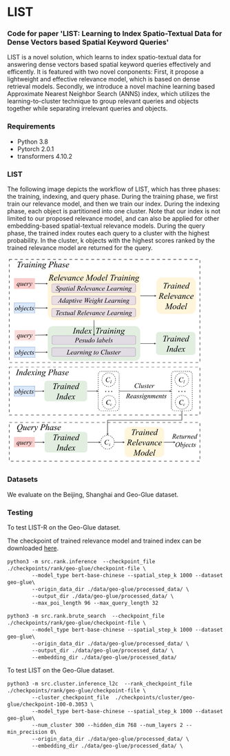 # LIST


### Code for paper 'LIST: Learning to Index Spatio-Textual Data for Dense Vectors based Spatial Keyword Queries'  

LIST is a novel solution, which learns to index spatio-textual data for answering dense vectors based spatial keyword queries effectively and efficently. It is featured with two novel conponents: First, it propose a lightweight and effective relevance model, which is based on dense retrieval models. Secondly, we introduce a novel machine learning based Approximate Nearest Neighbor Search (ANNS) index, which utilizes the learning-to-cluster technique to group relevant queries and objects together while separating irrelevant queries and objects.

### Requirements

* Python 3.8
* Pytorch 2.0.1
* transformers 4.10.2


### LIST
The following image depicts the workflow of LIST, which has three phases:  the training, indexing, and query phase. During the training phase, we first train our relevance model, and then we train our index.  During the indexing phase, each object is partitioned into one cluster. Note that our index is not limited to our proposed relevance model, and can also be applied for other embedding-based spatial-textual relevance models. During the query phase, the trained index routes each query to a cluster with the highest probability. In the cluster, k objects with the highest scores ranked by the trained relevance model are returned for the query.

<img src="imgs/framework.png" alt="The three phases of our retriever LIST: the training, indexing, and query phase. LIST consists of a relevance model (shown in green) and an index (shown in yellow)." width="90%"/>


### Datasets

We evaluate on the Beijing, Shanghai and Geo-Glue dataset.


### Testing

To test LIST-R on the Geo-Glue dataset.

The checkpoint of trained relevance model and trained index can be downloaded [here](https://drive.google.com/drive/folders/1oNRVD1Z5fVH_vjJAHY_uSGYVQR2Ss-cd?usp=sharing).


```
python3 -m src.rank.inference  --checkpoint_file ./checkpoints/rank/geo-glue/checkpoint-file \
        --model_type bert-base-chinese --spatial_step_k 1000 --dataset geo-glue\
        --origin_data_dir ./data/geo-glue/processed_data/ \
        --output_dir ./data/geo-glue/processed_data/ \
        --max_poi_length 96 --max_query_length 32
```
```
python3 -m src.rank.brute_search  --checkpoint_file ./checkpoints/rank/geo-glue/checkpoint-file \
        --model_type bert-base-chinese --spatial_step_k 1000 --dataset geo-glue\
        --origin_data_dir ./data/geo-glue/processed_data/ \
        --output_dir ./data/geo-glue/processed_data/ \
        --embedding_dir ./data/geo-glue/processed_data/
```

To test LIST on the Geo-Glue dataset.

```
python3 -m src.cluster.inference_l2c  --rank_checkpoint_file ./checkpoints/rank/geo-glue/checkpoint-file \
        --cluster_checkpoint_file  ./checkpoints/cluster/geo-glue/checkpoint-100-0.3053 \
        --model_type bert-base-chinese --spatial_step_k 1000 --dataset geo-glue\ 
        --num_cluster 300 --hidden_dim 768 --num_layers 2 --min_precision 0\
        --origin_data_dir ./data/geo-glue/processed_data/ \
        --embedding_dir ./data/geo-glue/processed_data/ \
```


